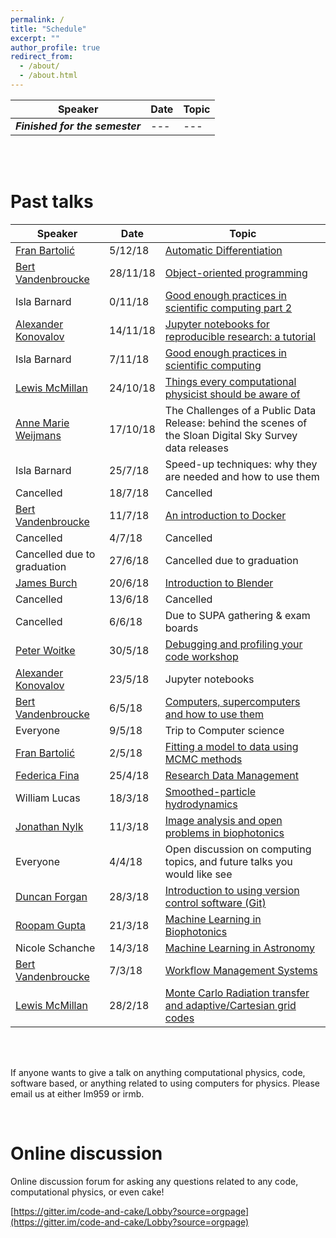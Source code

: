 ```yaml
---
permalink: /
title: "Schedule"
excerpt: ""
author_profile: true
redirect_from: 
  - /about/
  - /about.html
---
```



| Speaker   | Date       |               Topic                                               |
| --------  | ------     | ------------------------------------------------------------      |
| ***Finished for the semester***  | ---  | --- |



<br><br>  

# Past talks

| Speaker   | Date       |               Topic                                               |
| --------  | ------     | ------------------------------------------------------------      |
| [Fran Bartolić](https://github.com/fbartolic)  | 5/12/18  | [Automatic Differentiation](/talks/2018-12-05-fran-AD) |
| [Bert Vandenbroucke](https://github.com/bwvdnbro)   | 28/11/18  | [Object-oriented programming](/talks/2018-11-28-bert-OOP) |
| Isla Barnard | 0/11/18  | [Good enough practices in scientific computing part 2](/talks/2018-11-07-isla-goodenough) |
| [Alexander Konovalov](https://alex-konovalov.github.io/year-archive/) | 14/11/18  | [Jupyter notebooks for reproducible research: a tutorial](/talks/2018-11-14-alexander-jupyter) |
| Isla Barnard  | 7/11/18 | [Good enough practices in scientific computing](/talks/2018-11-07-isla-goodenough) |
| [Lewis McMillan](https://github.com/lewisfish)  | 24/10/18  | [Things every computational physicist should be aware of](/talks/2018-10-24-lewis-things)|
| [Anne Marie Weijmans](http://www-star.st-and.ac.uk/~amw23/)  | 17/10/18  | The Challenges of a Public Data Release: behind the scenes of the Sloan Digital Sky Survey data releases |
| Isla Barnard  | 25/7/18  | Speed-up techniques: why they are needed and how to use them |
| Cancelled  | 18/7/18  | Cancelled |
|[Bert Vandenbroucke](https://github.com/bwvdnbro) | 11/7/18  | [An introduction to Docker](/talks/2018-07-11-bert-Docker) |
| Cancelled | 4/7/18  | Cancelled |
| Cancelled due to graduation  | 27/6/18  | Cancelled due to graduation |
| [James Burch](http://synthopt.wp.st-andrews.ac.uk/people/phd-students/james-burch/)  | 20/6/18  | [Introduction to Blender](/talks/2018-06-20-james-blender) |
| Cancelled  | 13/6/18  | Cancelled |
| Cancelled  | 6/6/18  | Due to SUPA gathering & exam boards |
| [Peter Woitke](http://www-star.st-and.ac.uk/~pw31/) | 30/5/18 | [Debugging and profiling your code workshop](/talks/2018-05-30-peter-code) |
| [Alexander Konovalov](https://alex-konovalov.github.io/year-archive/) | 23/5/18 | Jupyter notebooks |
| [Bert Vandenbroucke](https://github.com/bwvdnbro)| 6/5/18 | [Computers, supercomputers and how to use them](/talks/2018-05-16-bert-CPU) |
| Everyone | 9/5/18 | Trip to Computer science |
| [Fran Bartolić](https://github.com/fbartolic) | 2/5/18 | [Fitting a model to data using MCMC methods](/talks/2018-05-02-fran-mcmc) |
| [Federica Fina](https://www.st-andrews.ac.uk/staff/research/data/) | 25/4/18 | [Research Data Management](/talks/2018-04-25-Federica-DM) |
| William Lucas  | 18/3/18    | [Smoothed-particle hydrodynamics](/talks/2018-04-18-will-SPH)  |
| [Jonathan Nylk](https://opticalmanipulationgroup.wp.st-andrews.ac.uk/)  | 11/3/18    | [Image analysis and open problems in biophotonics](/talks/2018-04-11-jonathan-Img)  |
| Everyone       | 4/4/18     | Open discussion on computing topics, and future talks you would like see |
| [Duncan Forgan](https://github.com/dh4gan)       | 28/3/18    | [Introduction to using version control software (Git)](/talks/2018-03-28-duncan-git) |
| [Roopam Gupta](https://opticalmanipulationgroup.wp.st-andrews.ac.uk/)          | 21/3/18    | [Machine Learning in Biophotonics](/talks/2018-03-21-roopam-ML) |
| Nicole Schanche       | 14/3/18    | [Machine Learning in Astronomy](/talks/2018-03-14-nicole-ML)
| [Bert Vandenbroucke](https://github.com/bwvdnbro) | 7/3/18  | [Workflow Management Systems](/talks/2018-03-07-bert-WMS) |
| [Lewis McMillan](https://github.com/lewisfish)    | 28/2/18 | [Monte Carlo Radiation transfer and adaptive/Cartesian grid codes](/talks/2018-02-28-lewis-mcrt) |


<br><br>  

If anyone wants to give a talk on anything computational physics, code, software based, or anything related to using computers for physics. Please email us at either lm959 or irmb.

<br>

# Online discussion
Online discussion forum for asking any questions related to any code, computational physics, or even cake!

[https://gitter.im/code-and-cake/Lobby?source=orgpage](https://gitter.im/code-and-cake/Lobby?source=orgpage)
